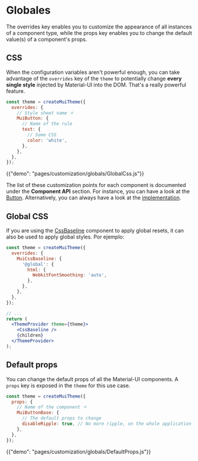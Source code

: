# Globales

<p class="description">The overrides key enables you to customize the appearance of all instances of a component type, while the props key enables you to change the default value(s) of a component's props.</p>

## CSS

When the configuration variables aren't powerful enough, you can take advantage of the `overrides` key of the `theme` to potentially change **every single style** injected by Material-UI into the DOM. That's a really powerful feature.

```js
const theme = createMuiTheme({
  overrides: {
    // Style sheet name ⚛️
    MuiButton: {
      // Name of the rule
      text: {
        // Some CSS
        color: 'white',
      },
    },
  },
});
```

{{"demo": "pages/customization/globals/GlobalCss.js"}}

The list of these customization points for each component is documented under the **Component API** section. For instance, you can have a look at the [Button](/api/button/#css). Alternatively, you can always have a look at the [implementation](https://github.com/mui-org/material-ui/blob/next/packages/material-ui/src/Button/Button.js).

## Global CSS

If you are using the [CssBaseline](/components/css-baseline/) component to apply global resets, it can also be used to apply global styles. Por ejemplo:

```jsx
const theme = createMuiTheme({
  overrides: {
    MuiCssBaseline: {
      '@global': {
        html: {
          WebkitFontSmoothing: 'auto',
        },
      },
    },
  },
});

// ...
return (
  <ThemeProvider theme={theme}>
    <CssBaseline />
    {children}
  </ThemeProvider>
);
```

## Default props

You can change the default props of all the Material-UI components. A `props` key is exposed in the `theme` for this use case.

```js
const theme = createMuiTheme({
  props: {
    // Name of the component ⚛️
    MuiButtonBase: {
      // The default props to change
      disableRipple: true, // No more ripple, on the whole application 💣!
    },
  },
});
```

{{"demo": "pages/customization/globals/DefaultProps.js"}}